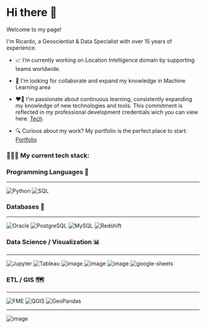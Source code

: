 # Hi there 👋

Welcome to my page!

I'm Ricardo, a Geoscientist & Data Specialist with over 15 years of experience. 

* 📈 I’m currently working on Location Intelligence domain by supporting teams worldwide.

* 🤖 I'm looking for collaborate and expand my knowledge in Machine Learning area

* ❤️‍🔥 I'm passionate about continuous learning, consistently expanding my knowledge of new technologies and tools. This commitment is reflected in my professional development credentials wich you can view here: [Tech](https://platzi.com/p/rrsaldivar/)

* 🔍 Curious about my work? My portfolio is the perfect place to start: [Portfolio](https://r3card0.github.io/portfolio/)

### 👨🏻‍💻 My current tech stack:

### Programming Languages 🐍
-----
![Python](https://img.shields.io/badge/Python-3776AB?style=for-the-badge&logo=python&logoColor=white)
![SQL](https://img.shields.io/badge/SQL-336791?style=for-the-badge&logo=database&logoColor=white)

### Databases 🐬
-----
![Oracle](https://img.shields.io/badge/Oracle-F80000?style=for-the-badge&logo=oracle&logoColor=white)
![PostgreSQL](https://img.shields.io/badge/PostgreSQL-4169E1?style=for-the-badge&logo=postgresql&logoColor=white)
![MySQL](https://img.shields.io/badge/MySQL-4479A1?style=for-the-badge&logo=mysql&logoColor=white)
![Redshift](https://img.shields.io/badge/AWS%20Redshift-232F3E?style=for-the-badge&logo=amazonredshift&logoColor=white)

### Data Science / Visualization 📊
-----
![Jupyter](https://img.shields.io/badge/Jupyter-F37626?style=for-the-badge&logo=jupyter&logoColor=white)
![Tableau](https://img.shields.io/badge/Tableau-E97627?style=for-the-badge&logo=tableau&logoColor=white)
![image](https://img.shields.io/badge/Pandas-fbec5d?style=for-the-badge&logo=pandas&logoColor=blue) ![image](https://img.shields.io/badge/Numpy-white?style=for-the-badge&logo=numpy&logoColor=blue) ![image](https://img.shields.io/badge/Microsoft_Excel-217346?style=for-the-badge&logo=microsoft-excel&logoColor=white) ![google-sheets](https://img.shields.io/badge/Google%20Sheets-a4c639?style=for-the-badge&logo=google-sheets&logoColor=white)

### ETL / GIS 🗺
-----
![FME](https://img.shields.io/badge/FME-FF6F00?style=for-the-badge&logo=FME&logoColor=white)
![QGIS](https://img.shields.io/badge/QGIS-589632?style=for-the-badge&logo=qgis&logoColor=white)
![GeoPandas](https://img.shields.io/badge/GeoPandas-3CB371?style=for-the-badge&logo=python&logoColor=white)


---
<!--### 📈 My current stats:-->

![image](https://github-readme-stats.vercel.app/api/top-langs/?username=r3card0#center)
<!--
**r3card0/r3card0** is a ✨ _special_ ✨ repository because its `README.md` (this file) appears on your GitHub profile.

Here are some ideas to get you started:

- 🔭 I’m currently working on ...
- 🌱 I’m currently learning ...
- 👯 I’m looking to collaborate on ...
- 🤔 I’m looking for help with ...
- 💬 Ask me about ...
- 📫 How to reach me: ...
- 😄 Pronouns: ...
- ⚡ Fun fact: ...
-->
